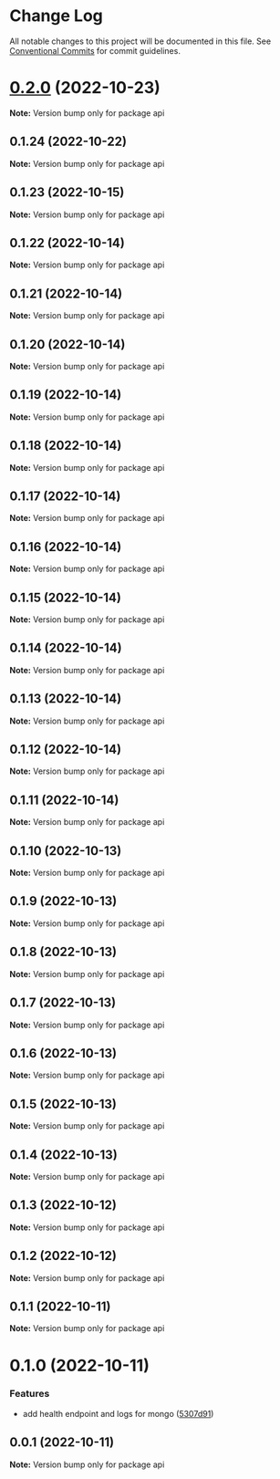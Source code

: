 # Change Log

All notable changes to this project will be documented in this file.
See [Conventional Commits](https://conventionalcommits.org) for commit guidelines.

# [0.2.0](https://github.com/rondymesquita/master-canvas/compare/v0.1.24...v0.2.0) (2022-10-23)

**Note:** Version bump only for package api





## 0.1.24 (2022-10-22)

**Note:** Version bump only for package api





## 0.1.23 (2022-10-15)

**Note:** Version bump only for package api





## 0.1.22 (2022-10-14)

**Note:** Version bump only for package api





## 0.1.21 (2022-10-14)

**Note:** Version bump only for package api





## 0.1.20 (2022-10-14)

**Note:** Version bump only for package api





## 0.1.19 (2022-10-14)

**Note:** Version bump only for package api





## 0.1.18 (2022-10-14)

**Note:** Version bump only for package api





## 0.1.17 (2022-10-14)

**Note:** Version bump only for package api





## 0.1.16 (2022-10-14)

**Note:** Version bump only for package api





## 0.1.15 (2022-10-14)

**Note:** Version bump only for package api





## 0.1.14 (2022-10-14)

**Note:** Version bump only for package api





## 0.1.13 (2022-10-14)

**Note:** Version bump only for package api





## 0.1.12 (2022-10-14)

**Note:** Version bump only for package api





## 0.1.11 (2022-10-14)

**Note:** Version bump only for package api





## 0.1.10 (2022-10-13)

**Note:** Version bump only for package api





## 0.1.9 (2022-10-13)

**Note:** Version bump only for package api





## 0.1.8 (2022-10-13)

**Note:** Version bump only for package api





## 0.1.7 (2022-10-13)

**Note:** Version bump only for package api





## 0.1.6 (2022-10-13)

**Note:** Version bump only for package api





## 0.1.5 (2022-10-13)

**Note:** Version bump only for package api





## 0.1.4 (2022-10-13)

**Note:** Version bump only for package api





## 0.1.3 (2022-10-12)

**Note:** Version bump only for package api





## 0.1.2 (2022-10-12)

**Note:** Version bump only for package api





## 0.1.1 (2022-10-11)

**Note:** Version bump only for package api





# 0.1.0 (2022-10-11)


### Features

* add health endpoint and logs for mongo ([5307d91](https://github.com/rondymesquita/master-canvas/commit/5307d91c85b5ef6cc5aad7ec5752593dfa154591))





## 0.0.1 (2022-10-11)

**Note:** Version bump only for package api
